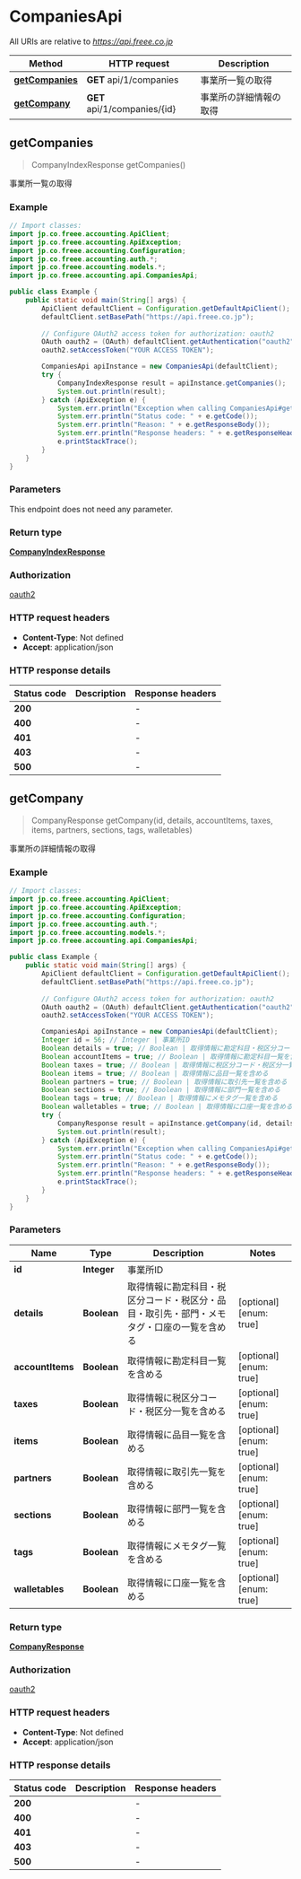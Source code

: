 # CompaniesApi

All URIs are relative to *https://api.freee.co.jp*

Method | HTTP request | Description
------------- | ------------- | -------------
[**getCompanies**](CompaniesApi.md#getCompanies) | **GET** api/1/companies | 事業所一覧の取得
[**getCompany**](CompaniesApi.md#getCompany) | **GET** api/1/companies/{id} | 事業所の詳細情報の取得



## getCompanies

> CompanyIndexResponse getCompanies()

事業所一覧の取得

### Example

```java
// Import classes:
import jp.co.freee.accounting.ApiClient;
import jp.co.freee.accounting.ApiException;
import jp.co.freee.accounting.Configuration;
import jp.co.freee.accounting.auth.*;
import jp.co.freee.accounting.models.*;
import jp.co.freee.accounting.api.CompaniesApi;

public class Example {
    public static void main(String[] args) {
        ApiClient defaultClient = Configuration.getDefaultApiClient();
        defaultClient.setBasePath("https://api.freee.co.jp");
        
        // Configure OAuth2 access token for authorization: oauth2
        OAuth oauth2 = (OAuth) defaultClient.getAuthentication("oauth2");
        oauth2.setAccessToken("YOUR ACCESS TOKEN");

        CompaniesApi apiInstance = new CompaniesApi(defaultClient);
        try {
            CompanyIndexResponse result = apiInstance.getCompanies();
            System.out.println(result);
        } catch (ApiException e) {
            System.err.println("Exception when calling CompaniesApi#getCompanies");
            System.err.println("Status code: " + e.getCode());
            System.err.println("Reason: " + e.getResponseBody());
            System.err.println("Response headers: " + e.getResponseHeaders());
            e.printStackTrace();
        }
    }
}
```

### Parameters

This endpoint does not need any parameter.

### Return type

[**CompanyIndexResponse**](CompanyIndexResponse.md)

### Authorization

[oauth2](../README.md#oauth2)

### HTTP request headers

- **Content-Type**: Not defined
- **Accept**: application/json


### HTTP response details
| Status code | Description | Response headers |
|-------------|-------------|------------------|
| **200** |  |  -  |
| **400** |  |  -  |
| **401** |  |  -  |
| **403** |  |  -  |
| **500** |  |  -  |


## getCompany

> CompanyResponse getCompany(id, details, accountItems, taxes, items, partners, sections, tags, walletables)

事業所の詳細情報の取得

### Example

```java
// Import classes:
import jp.co.freee.accounting.ApiClient;
import jp.co.freee.accounting.ApiException;
import jp.co.freee.accounting.Configuration;
import jp.co.freee.accounting.auth.*;
import jp.co.freee.accounting.models.*;
import jp.co.freee.accounting.api.CompaniesApi;

public class Example {
    public static void main(String[] args) {
        ApiClient defaultClient = Configuration.getDefaultApiClient();
        defaultClient.setBasePath("https://api.freee.co.jp");
        
        // Configure OAuth2 access token for authorization: oauth2
        OAuth oauth2 = (OAuth) defaultClient.getAuthentication("oauth2");
        oauth2.setAccessToken("YOUR ACCESS TOKEN");

        CompaniesApi apiInstance = new CompaniesApi(defaultClient);
        Integer id = 56; // Integer | 事業所ID
        Boolean details = true; // Boolean | 取得情報に勘定科目・税区分コード・税区分・品目・取引先・部門・メモタグ・口座の一覧を含める
        Boolean accountItems = true; // Boolean | 取得情報に勘定科目一覧を含める
        Boolean taxes = true; // Boolean | 取得情報に税区分コード・税区分一覧を含める
        Boolean items = true; // Boolean | 取得情報に品目一覧を含める
        Boolean partners = true; // Boolean | 取得情報に取引先一覧を含める
        Boolean sections = true; // Boolean | 取得情報に部門一覧を含める
        Boolean tags = true; // Boolean | 取得情報にメモタグ一覧を含める
        Boolean walletables = true; // Boolean | 取得情報に口座一覧を含める
        try {
            CompanyResponse result = apiInstance.getCompany(id, details, accountItems, taxes, items, partners, sections, tags, walletables);
            System.out.println(result);
        } catch (ApiException e) {
            System.err.println("Exception when calling CompaniesApi#getCompany");
            System.err.println("Status code: " + e.getCode());
            System.err.println("Reason: " + e.getResponseBody());
            System.err.println("Response headers: " + e.getResponseHeaders());
            e.printStackTrace();
        }
    }
}
```

### Parameters


Name | Type | Description  | Notes
------------- | ------------- | ------------- | -------------
 **id** | **Integer**| 事業所ID |
 **details** | **Boolean**| 取得情報に勘定科目・税区分コード・税区分・品目・取引先・部門・メモタグ・口座の一覧を含める | [optional] [enum: true]
 **accountItems** | **Boolean**| 取得情報に勘定科目一覧を含める | [optional] [enum: true]
 **taxes** | **Boolean**| 取得情報に税区分コード・税区分一覧を含める | [optional] [enum: true]
 **items** | **Boolean**| 取得情報に品目一覧を含める | [optional] [enum: true]
 **partners** | **Boolean**| 取得情報に取引先一覧を含める | [optional] [enum: true]
 **sections** | **Boolean**| 取得情報に部門一覧を含める | [optional] [enum: true]
 **tags** | **Boolean**| 取得情報にメモタグ一覧を含める | [optional] [enum: true]
 **walletables** | **Boolean**| 取得情報に口座一覧を含める | [optional] [enum: true]

### Return type

[**CompanyResponse**](CompanyResponse.md)

### Authorization

[oauth2](../README.md#oauth2)

### HTTP request headers

- **Content-Type**: Not defined
- **Accept**: application/json


### HTTP response details
| Status code | Description | Response headers |
|-------------|-------------|------------------|
| **200** |  |  -  |
| **400** |  |  -  |
| **401** |  |  -  |
| **403** |  |  -  |
| **500** |  |  -  |

